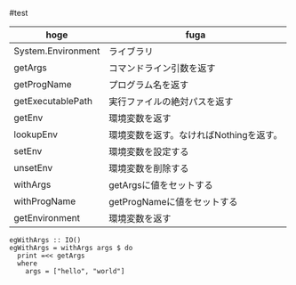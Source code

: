 #test

|hoge|fuga|
----|----
|System.Environment|ライブラリ|
|getArgs|コマンドライン引数を返す|
|getProgName|プログラム名を返す|
|getExecutablePath|実行ファイルの絶対パスを返す|
|getEnv|環境変数を返す|
|lookupEnv|環境変数を返す。なければNothingを返す。|
|setEnv|環境変数を設定する|
|unsetEnv|環境変数を削除する|
|withArgs|getArgsに値をセットする|
|withProgName|getProgNameに値をセットする|
|getEnvironment|環境変数を返す|

```
egWithArgs :: IO()
egWithArgs = withArgs args $ do
  print =<< getArgs
  where
    args = ["hello", "world"]
```
